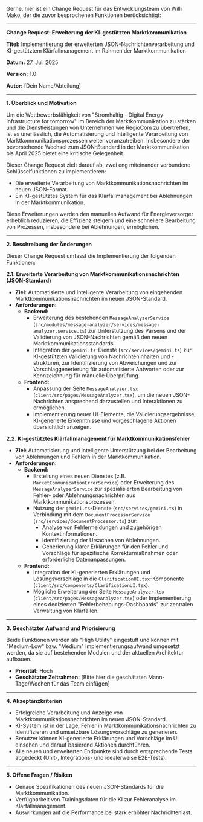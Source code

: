 Gerne, hier ist ein Change Request für das Entwicklungsteam von Willi Mako, der die zuvor besprochenen Funktionen berücksichtigt:

---

**Change Request: Erweiterung der KI-gestützten Marktkommunikation**

**Titel:** Implementierung der erweiterten JSON-Nachrichtenverarbeitung und KI-gestütztem Klärfallmanagement im Rahmen der Marktkommunikation

**Datum:** 27. Juli 2025

**Version:** 1.0

**Autor:** [Dein Name/Abteilung]

---

**1. Überblick und Motivation**

Um die Wettbewerbsfähigkeit von "Stromhaltig - Digital Energy Infrastructure for tomorrow" im Bereich der Marktkommunikation zu stärken und die Dienstleistungen von Unternehmen wie RegioCom zu übertreffen, ist es unerlässlich, die Automatisierung und intelligente Verarbeitung von Marktkommunikationsprozessen weiter voranzutreiben. Insbesondere der bevorstehende Wechsel zum JSON-Standard in der Marktkommunikation bis April 2025 bietet eine kritische Gelegenheit.

Dieser Change Request zielt darauf ab, zwei eng miteinander verbundene Schlüsselfunktionen zu implementieren:
* Die erweiterte Verarbeitung von Marktkommunikationsnachrichten im neuen JSON-Format.
* Ein KI-gestütztes System für das Klärfallmanagement bei Ablehnungen in der Marktkommunikation.

Diese Erweiterungen werden den manuellen Aufwand für Energieversorger erheblich reduzieren, die Effizienz steigern und eine schnellere Bearbeitung von Prozessen, insbesondere bei Ablehnungen, ermöglichen.

---

**2. Beschreibung der Änderungen**

Dieser Change Request umfasst die Implementierung der folgenden Funktionen:

**2.1. Erweiterte Verarbeitung von Marktkommunikationsnachrichten (JSON-Standard)**
* **Ziel:** Automatisierte und intelligente Verarbeitung von eingehenden Marktkommunikationsnachrichten im neuen JSON-Standard.
* **Anforderungen:**
    * **Backend:**
        * Erweiterung des bestehenden `MessageAnalyzerService` (`src/modules/message-analyzer/services/message-analyzer.service.ts`) zur Unterstützung des Parsens und der Validierung von JSON-Nachrichten gemäß den neuen Marktkommunikationsstandards.
        * Integration der `gemini.ts`-Dienste (`src/services/gemini.ts`) zur KI-gestützten Validierung von Nachrichteninhalten und -strukturen, zur Identifizierung von Abweichungen und zur Vorschlaggenerierung für automatisierte Antworten oder zur Kennzeichnung für manuelle Überprüfung.
    * **Frontend:**
        * Anpassung der Seite `MessageAnalyzer.tsx` (`client/src/pages/MessageAnalyzer.tsx`), um die neuen JSON-Nachrichten ansprechend darzustellen und Interaktionen zu ermöglichen.
        * Implementierung neuer UI-Elemente, die Validierungsergebnisse, KI-generierte Erkenntnisse und vorgeschlagene Aktionen übersichtlich anzeigen.

**2.2. KI-gestütztes Klärfallmanagement für Marktkommunikationsfehler**
* **Ziel:** Automatisierung und intelligente Unterstützung bei der Bearbeitung von Ablehnungen und Fehlern in der Marktkommunikation.
* **Anforderungen:**
    * **Backend:**
        * Erstellung eines neuen Dienstes (z.B. `MarketCommunicationErrorService`) oder Erweiterung des `MessageAnalyzerService` zur spezialisierten Bearbeitung von Fehler- oder Ablehnungsnachrichten aus Marktkommunikationsprozessen.
        * Nutzung der `gemini.ts`-Dienste (`src/services/gemini.ts`) in Verbindung mit dem `DocumentProcessorService` (`src/services/documentProcessor.ts`) zur:
            * Analyse von Fehlermeldungen und zugehörigen Kontextinformationen.
            * Identifizierung der Ursachen von Ablehnungen.
            * Generierung klarer Erklärungen für den Fehler und Vorschläge für spezifische Korrekturmaßnahmen oder erforderliche Datenanpassungen.
    * **Frontend:**
        * Integration der KI-generierten Erklärungen und Lösungsvorschläge in die `ClarificationUI.tsx`-Komponente (`client/src/components/ClarificationUI.tsx`).
        * Mögliche Erweiterung der Seite `MessageAnalyzer.tsx` (`client/src/pages/MessageAnalyzer.tsx`) oder Implementierung eines dedizierten "Fehlerbehebungs-Dashboards" zur zentralen Verwaltung von Klärfällen.

---

**3. Geschätzter Aufwand und Priorisierung**

Beide Funktionen werden als "High Utility" eingestuft und können mit "Medium-Low" bzw. "Medium" Implementierungsaufwand umgesetzt werden, da sie auf bestehenden Modulen und der aktuellen Architektur aufbauen.

* **Priorität:** Hoch
* **Geschätzter Zeitrahmen:** [Bitte hier die geschätzten Mann-Tage/Wochen für das Team einfügen]

---

**4. Akzeptanzkriterien**

* Erfolgreiche Verarbeitung und Anzeige von Marktkommunikationsnachrichten im neuen JSON-Standard.
* KI-System ist in der Lage, Fehler in Marktkommunikationsnachrichten zu identifizieren und umsetzbare Lösungsvorschläge zu generieren.
* Benutzer können KI-generierte Erklärungen und Vorschläge im UI einsehen und darauf basierend Aktionen durchführen.
* Alle neuen und erweiterten Endpunkte sind durch entsprechende Tests abgedeckt (Unit-, Integrations- und idealerweise E2E-Tests).

---

**5. Offene Fragen / Risiken**

* Genaue Spezifikationen des neuen JSON-Standards für die Marktkommunikation.
* Verfügbarkeit von Trainingsdaten für die KI zur Fehleranalyse im Klärfallmanagement.
* Auswirkungen auf die Performance bei stark erhöhter Nachrichtenlast.

